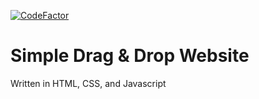 [![CodeFactor](https://www.codefactor.io/repository/github/yeah-jack/simple-drag-and-drop-website/badge)](https://www.codefactor.io/repository/github/yeah-jack/simple-drag-and-drop-website)

# Simple Drag & Drop Website

Written in HTML, CSS, and Javascript
